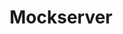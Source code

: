 ---
title: Mockserver
categories:
  - web
docs:
  - id: java
    url: https://java.testcontainers.org/modules/mockserver/
    maintainer: core
    example: |
      ```java
      var mockServer = new MockServerContainer(DockerImageName
        .parse("mockserver/mockserver:5.15.0"));
      mockServer.start();
      ```
  - id: go
    url: https://golang.testcontainers.org/modules/mockserver/
    maintainer: core
    example: |
      ```go
      mockServerContainer, err := mockserver.RunContainer(ctx, testcontainers.WithImage("mockserver/mockserver:5.15.0"))
      ```
description: |
  MockServer allows you to mock any server or service via HTTP or HTTPS, such as a REST or RPC service.
---